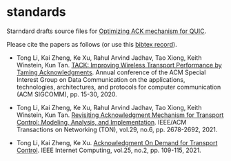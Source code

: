 # standards
Starndard drafts source files for [Optimizing ACK mechanism for QUIC](https://datatracker.ietf.org/doc/html/draft-li-quic-optimizing-ack-in-wlan).

Please cite the papers as follows (or use this [bibtex record](./doc/bibtex.txt)).

- Tong Li, Kai Zheng, Ke Xu, Rahul Arvind Jadhav, Tao Xiong, Keith Winstein, Kun Tan. [TACK: Improving Wireless Transport Performance by Taming Acknowledgments](./doc/li2020tack.pdf). Annual conference of the ACM Special Interest Group on Data Communication on the applications, technologies, architectures, and protocols for computer communication (ACM SIGCOMM), pp. 15-30, 2020.

- Tong Li, Kai Zheng, Ke Xu, Rahul Arvind Jadhav, Tao Xiong, Keith Winstein, Kun Tan. [Revisiting Acknowledgment Mechanism for Transport Control: Modeling, Analysis, and Implementation](./doc/li2021revisiting.pdf). IEEE/ACM Transactions on Networking (TON), vol.29, no.6, pp. 2678-2692, 2021.

- Tong Li, Kai Zheng, Ke Xu. [Acknowledgment On Demand for Transport Control](./doc/li2021ack.pdf). IEEE Internet Computing, vol.25, no.2, pp. 109-115, 2021.